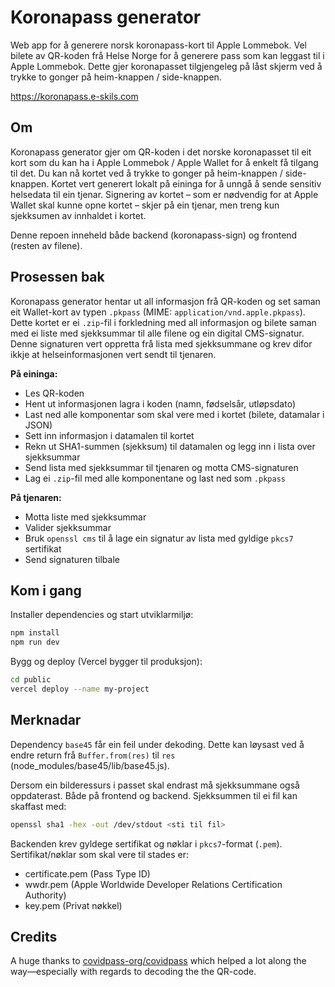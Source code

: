 # Koronapass generator

Web app for å generere norsk koronapass-kort til Apple Lommebok. Vel bilete av QR-koden frå Helse Norge for å generere pass som kan leggast til i Apple Lommebok. Dette gjer koronapasset tilgjengeleg på låst skjerm ved å trykke to gonger på heim-knappen / side-knappen.

<https://koronapass.e-skils.com>

## Om

Koronapass generator gjer om QR-koden i det norske koronapasset til eit kort som du kan ha i Apple Lommebok / Apple Wallet for å enkelt få tilgang til det. Du kan nå kortet ved å trykke to gonger på heim-knappen / side-knappen. Kortet vert generert lokalt på eininga for å unngå å sende sensitiv helsedata til ein tjenar. Signering av kortet – som er nødvendig for at Apple Wallet skal kunne opne kortet – skjer på ein tjenar, men treng kun sjekksumen av innhaldet i kortet.

Denne repoen inneheld både backend (koronapass-sign) og frontend (resten av filene).

## Prosessen bak

Koronapass generator hentar ut all informasjon frå QR-koden og set saman eit Wallet-kort av typen `.pkpass` (MIME: `application/vnd.apple.pkpass`). Dette kortet er ei `.zip`-fil i forkledning med all informasjon og bilete saman med ei liste med sjekksummar til alle filene og ein digital CMS-signatur. Denne signaturen vert oppretta frå lista med sjekksummane og krev difor ikkje at helseinformasjonen vert sendt til tjenaren.

**På eininga:**

- Les QR-koden
- Hent ut informasjonen lagra i koden (namn, fødselsår, utløpsdato)
- Last ned alle komponentar som skal vere med i kortet (bilete, datamalar i JSON)
- Sett inn informasjon i datamalen til kortet
- Rekn ut SHA1-summen (sjekksum) til datamalen og legg inn i lista over sjekksummar
- Send lista med sjekksummar til tjenaren og motta CMS-signaturen
- Lag ei `.zip`-fil med alle komponentane og last ned som `.pkpass`

**På tjenaren:**

- Motta liste med sjekksummar
- Valider sjekksummar
- Bruk `openssl cms` til å lage ein signatur av lista med gyldige `pkcs7` sertifikat
- Send signaturen tilbale

## Kom i gang

Installer dependencies og start utviklarmiljø:

```bash
npm install
npm run dev
```

Bygg og deploy (Vercel bygger til produksjon):

```bash
cd public
vercel deploy --name my-project
```

## Merknadar

 Dependency `base45` får ein feil under dekoding. Dette kan løysast ved å endre return frå `Buffer.from(res)` til `res` (node_modules/base45/lib/base45.js).  

Dersom ein bilderessurs i passet skal endrast må sjekksummane også oppdaterast. Både på frontend og backend. Sjekksummen til ei fil kan skaffast med:

```bash
openssl sha1 -hex -out /dev/stdout <sti til fil>
```

Backenden krev gyldege sertifikat og nøklar i `pkcs7`-format (`.pem`). Sertifikat/nøklar som skal vere til stades er:  

- certificate.pem   (Pass Type ID)
- wwdr.pem          (Apple Worldwide Developer Relations Certification Authority)
- key.pem           (Privat nøkkel)

## Credits

A huge thanks to [covidpass-org/covidpass](https://github.com/covidpass-org/covidpass) which helped a lot along the way—especially with regards to decoding the the QR-code.
